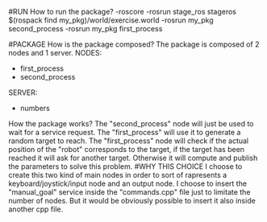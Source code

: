 #RUN
How to run the package?
-roscore
-rosrun stage_ros stageros $(rospack find my_pkg)/world/exercise.world
-rosrun my_pkg second_process
-rosrun my_pkg first_process


#PACKAGE
How is the package composed?
The package is composed of 2 nodes and 1 server.
NODES:
- first_process
- second_process

SERVER:
- numbers

How the package works?
The "second_process" node will just be used to wait for a service request. The "first_process" will use it to generate a random target to reach.
The "first_process" node will check if the actual position of the "robot" corresponds to the target, if the target has been reached it will ask for another target. Otherwise it will compute and publish
the parameters to solve this problem.
#WHY THIS CHOICE
I choose to create this two kind of main nodes in order to sort of rapresents a keyboard/joystick/input node and an output node.
I choose to insert the "manual_goal" service inside the "commands.cpp" file just to limitate the number of nodes. But it would be obviously possible to insert it also inside another cpp file.
